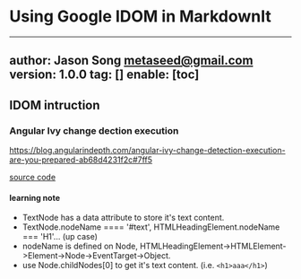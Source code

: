 # Using Google IDOM in MarkdownIt
---
author: Jason Song <metaseed@gmail.com>
version: 1.0.0
tag: []
enable: [toc]
---
## IDOM intruction

### Angular Ivy change dection execution
https://blog.angularindepth.com/angular-ivy-change-detection-execution-are-you-prepared-ab68d4231f2c#7ff5

[source code](https://jsfiddle.net/yurzui/hqhq4khc)

#### learning note
* TextNode has a data attribute to store it's text content.
* TextNode.nodeName ==== '#text', HTMLHeadingElement.nodeName === 'H1'... (up case)
* nodeName is defined on Node, HTMLHeadingElement->HTMLElement->Element->Node->EventTarget->Object.
* use Node.childNodes[0] to get it's text content. (i.e. `<h1>aaa</h1>`)




